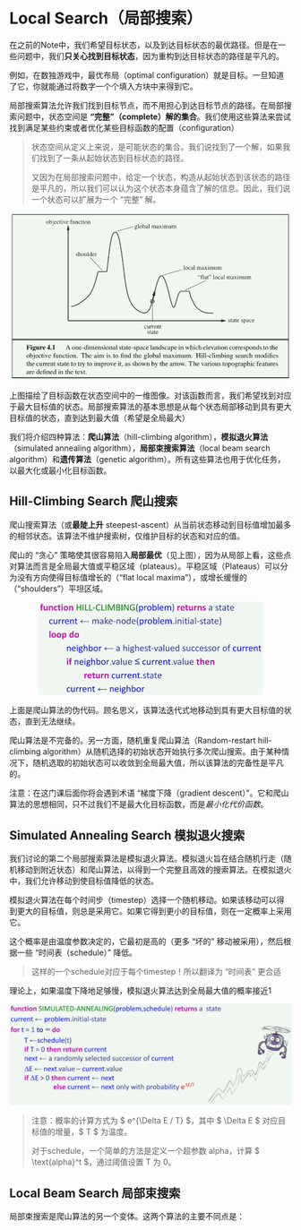 # Local Search（局部搜索）

在之前的Note中，我们希望目标状态，以及到达目标状态的最优路径。但是在一些问题中，我们**只关心找到目标状态**，因为重构到达目标状态的路径是平凡的。

例如，在数独游戏中，最优布局（optimal configuration）就是目标。一旦知道了它，你就能通过将数字一个个填入方块中来得到它。

局部搜索算法允许我们找到目标节点，而不用担心到达目标节点的路径。在局部搜索问题中，状态空间是 **“完整”（complete）解的集合**。我们使用这些算法来尝试找到满足某些约束或者优化某些目标函数的配置（configuration）

> 状态空间从定义上来说，是可能状态的集合。我们说找到了一个解，如果我们找到了一条从起始状态到目标状态的路径。
>
> 又因为在局部搜索问题中，给定一个状态，构造从起始状态到该状态的路径是平凡的，所以我们可以认为这个状态本身蕴含了解的信息。因此，我们说一个状态可以扩展为一个 “完整” 解。

<center><img src="./pic/Local_Search_Example.png" width=500></center>

上图描绘了目标函数在状态空间中的一维图像。对该函数而言，我们希望找到对应于最大目标值的状态。局部搜索算法的基本思想是从每个状态局部移动到具有更大目标值的状态，直到达到最大值（希望是全局最大）

我们将介绍四种算法：**爬山算法**（hill-climbing algorithm），**模拟退火算法**（simulated annealing algorithm），**局部束搜索算法**（local beam search algorithm）和**遗传算法**（genetic algorithm）。所有这些算法也用于优化任务，以最大化或最小化目标函数。

## Hill-Climbing Search 爬山搜索

爬山搜索算法（或**最陡上升** steepest-ascent）从当前状态移动到目标值增加最多的相邻状态。该算法不维护搜索树，仅维护目标的状态和对应的值。

爬山的 “贪心” 策略使其很容易陷入**局部最优**（见上图），因为从局部上看，这些点对算法而言是全局最大值或平稳区域（plateaus）。平稳区域（Plateaus）可以分为没有方向使得目标值增长的（“flat local maxima”），或增长缓慢的（“shoulders”）平坦区域。

<center><img src="./pic/pseudocode_hill_climbing.png" width=400></center>

上面是爬山算法的伪代码。顾名思义，该算法迭代式地移动到具有更大目标值的状态，直到无法继续。

爬山算法是不完备的。另一方面，随机重复爬山算法（Random-restart hill-climbing algorithm）从随机选择的初始状态开始执行多次爬山搜索。由于某种情况下，随机选取的初始状态可以收敛到全局最大值，所以该算法的完备性是平凡的。

注意：在这门课后面你将会遇到术语 “梯度下降（gradient descent）”。它和爬山算法的思想相同，只不过我们不是最大化目标函数，而是*最小化代价函数*。

## Simulated Annealing Search 模拟退火搜索

我们讨论的第二个局部搜索算法是模拟退火算法。模拟退火旨在结合随机行走（随机移动到附近状态）和爬山算法，以得到一个完整且高效的搜索算法。在模拟退火中，我们允许移动到使目标值降低的状态。

模拟退火算法在每个时间步（timestep）选择一个随机移动。如果该移动可以得到更大的目标值，则总是采用它。如果它得到更小的目标值，则在一定概率上采用它。

这个概率是由温度参数决定的，它最初是高的（更多 “坏的” 移动被采用），然后根据一些 “时间表（schedule）” 降低。

> 这样的一个schedule对应于每个timestep！所以翻译为 “时间表” 更合适

理论上，如果温度下降地足够慢，模拟退火算法达到全局最大值的概率接近1

<center><img src="./pic/pseudocode_simulated_annealing.png" width=550></center>

> 注意：概率的计算方式为 $ e^{\Delta E / T} $，其中 $ \Delta E $ 对应目标值的增量，$ T $ 为温度。
>
> 对于schedule，一个简单的方法是定义一个超参数 alpha，计算 $ \text{alpha}^t $，通过阈值设置 T 为 0。

## Local Beam Search 局部束搜索

局部束搜索是爬山算法的另一个变体。这两个算法的主要不同点是：
